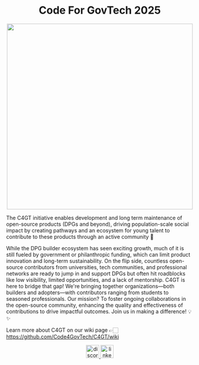 <div align="Center"><h1>Code For GovTech 2025</h1></div>

<div align="Center"><img src="https://static.wixstatic.com/media/060b0c_8029055ce0074bfaa4bb6d9f1c2c33d2~mv2.png/v1/fill/w_2266,h_2168,al_c,q_95,usm_0.66_1.00_0.01,enc_auto/060b0c_8029055ce0074bfaa4bb6d9f1c2c33d2~mv2.png" height ="500" align="Center"/><br>
</div>




The C4GT initiative enables development and long term maintenance of open-source products (DPGs and beyond), driving population-scale social impact by creating pathways and an ecosystem for young talent to contribute to these products through an active community 🚀

While the DPG builder ecosystem has seen exciting growth, much of it is still fueled by government or philanthropic funding, which can limit product innovation and long-term sustainability. On the flip side, countless open-source contributors from universities, tech communities, and professional networks are ready to jump in and support DPGs but often hit roadblocks like low visibility, limited opportunities, and a lack of mentorship.
C4GT is here to bridge that gap! We're bringing together organizations—both builders and adopters—with contributors ranging from students to seasoned professionals. Our mission? To foster ongoing collaborations in the open-source community, enhancing the quality and effectiveness of contributions to drive impactful outcomes. Join us in making a difference! 💡✨

Learn more about C4GT on our wiki page 👉🏻 https://github.com/Code4GovTech/C4GT/wiki

<div align="center">
  <a href="https://discord.com/invite/V3Aa9qk4Wt" target="_blank">
    <img src="https://img.shields.io/static/v1?message=Discord&logo=discord&label=&color=7289DA&logoColor=white&labelColor=&style=for-the-badge" height="35" alt="discord logo"  />
  </a>

<a href="https://bit.ly/c4gt_linkedin" target="_blank">
    <img src="https://img.shields.io/static/v1?message=LinkedIn&logo=linkedin&label=&color=0077B5&logoColor=white&labelColor=&style=for-the-badge" height="35" alt="linkedin logo"  />
  </a>
</div>
